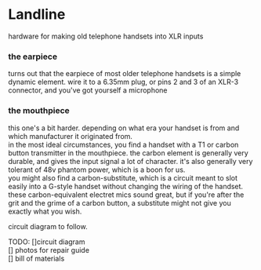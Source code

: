 # Landline
hardware for making old telephone handsets into XLR inputs  

### the earpiece  
turns out that the earpiece of most older telephone handsets is a simple dynamic element.
wire it to a 6.35mm plug, or pins 2 and 3 of an XLR-3 connector, and you've got yourself a microphone

### the mouthpiece

this one's a bit harder. depending on what era your handset is from and which manufacturer it originated from.  
in the most ideal circumstances, you find a handset with a T1 or carbon button transmitter in the mouthpiece. the carbon element is generally very durable, and gives the input signal a lot of character. it's also generally very tolerant of 48v phantom power, which is a boon for us.  
you might also find a carbon-substitute, which is a circuit meant to slot easily into a G-style handset without changing the wiring of the handset.  
these carbon-equivalent electret mics sound great, but if you're after the grit and the grime of a carbon button, a substitute might not give you exactly what you wish.

circuit diagram to follow.  

TODO: 
[]circuit diagram  
[] photos for repair guide  
[] bill of materials
